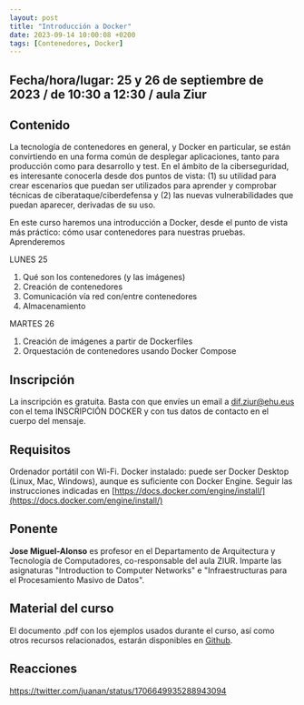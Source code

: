 ```yaml
---
layout: post
title: "Introducción a Docker"
date: 2023-09-14 10:00:08 +0200
tags: [Contenedores, Docker]
---
```

## Fecha/hora/lugar: 25 y 26 de septiembre de 2023 / de 10:30 a 12:30 / aula Ziur

## Contenido

La tecnología de contenedores en general, y Docker en particular, se están convirtiendo en una forma común de desplegar aplicaciones, tanto para producción como para desarrollo y test. En el ámbito de la ciberseguridad, es interesante conocerla desde dos puntos de vista: (1) su utilidad para crear escenarios que puedan ser utilizados para aprender y comprobar técnicas de ciberataque/ciberdefensa y (2) las nuevas vulnerabilidades que puedan aparecer, derivadas de su uso. 

En este curso haremos una introducción a Docker, desde el punto de vista más práctico: cómo usar contenedores para nuestras pruebas. Aprenderemos

LUNES 25

1. Qué son los contenedores (y las imágenes)
2. Creación de contenedores
3. Comunicación vía red con/entre contenedores
4. Almacenamiento

MARTES 26

1. Creación de imágenes a partir de Dockerfiles
2. Orquestación de contenedores usando Docker Compose

## Inscripción

La inscripción es gratuita. Basta con que envíes un email a [dif.ziur@ehu.eus](dif.ziur@ehu.eus) con el tema INSCRIPCIÓN DOCKER y con tus datos de contacto en el cuerpo del mensaje. 

## Requisitos

Ordenador portátil con Wi-Fi. Docker instalado: puede ser Docker Desktop (Linux, Mac, Windows), aunque es suficiente con Docker Engine. 
Seguir las instrucciones indicadas en [https://docs.docker.com/engine/install/](https://docs.docker.com/engine/install/)

## Ponente

**Jose Miguel-Alonso** es profesor en el Departamento de Arquitectura y Tecnología de Computadores, co-responsable del aula ZIUR. Imparte las asignaturas
"Introduction to Computer Networks" e "Infraestructuras para el Procesamiento Masivo de Datos". 

## Material del curso
El documento .pdf con los ejemplos usados durante el curso, así como otros recursos relacionados, estarán disponibles en [Github](https://github.com/acpmialj/introdocker). 

## Reacciones
https://twitter.com/juanan/status/1706649935288943094

